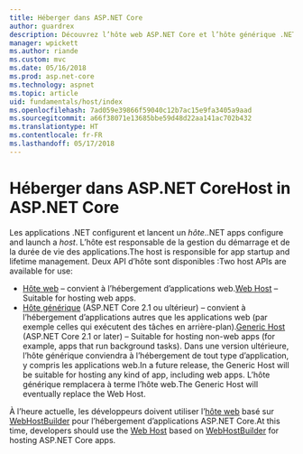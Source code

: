 ```yaml
---
title: Héberger dans ASP.NET Core
author: guardrex
description: Découvrez l’hôte web ASP.NET Core et l’hôte générique .NET, qui sont responsables de la gestion du démarrage et de la durée de vie des applications.
manager: wpickett
ms.author: riande
ms.custom: mvc
ms.date: 05/16/2018
ms.prod: asp.net-core
ms.technology: aspnet
ms.topic: article
uid: fundamentals/host/index
ms.openlocfilehash: 7ad059e39866f59040c12b7ac15e9fa3405a9aad
ms.sourcegitcommit: a66f38071e13685bbe59d48d22aa141ac702b432
ms.translationtype: HT
ms.contentlocale: fr-FR
ms.lasthandoff: 05/17/2018
---
```

# <a name="host-in-aspnet-core"></a><span data-ttu-id="6523e-103">Héberger dans ASP.NET Core</span><span class="sxs-lookup"><span data-stu-id="6523e-103">Host in ASP.NET Core</span></span>

<span data-ttu-id="6523e-104">Les applications .NET configurent et lancent un *hôte*.</span><span class="sxs-lookup"><span data-stu-id="6523e-104">.NET apps configure and launch a *host*.</span></span> <span data-ttu-id="6523e-105">L’hôte est responsable de la gestion du démarrage et de la durée de vie des applications.</span><span class="sxs-lookup"><span data-stu-id="6523e-105">The host is responsible for app startup and lifetime management.</span></span> <span data-ttu-id="6523e-106">Deux API d’hôte sont disponibles :</span><span class="sxs-lookup"><span data-stu-id="6523e-106">Two host APIs are available for use:</span></span>

* <span data-ttu-id="6523e-107">[Hôte web](xref:fundamentals/host/web-host) &ndash; convient à l’hébergement d’applications web.</span><span class="sxs-lookup"><span data-stu-id="6523e-107">[Web Host](xref:fundamentals/host/web-host) &ndash; Suitable for hosting web apps.</span></span>
* <span data-ttu-id="6523e-108">[Hôte générique](xref:fundamentals/host/generic-host) (ASP.NET Core 2.1 ou ultérieur) &ndash; convient à l’hébergement d’applications autres que les applications web (par exemple celles qui exécutent des tâches en arrière-plan).</span><span class="sxs-lookup"><span data-stu-id="6523e-108">[Generic Host](xref:fundamentals/host/generic-host) (ASP.NET Core 2.1 or later) &ndash; Suitable for hosting non-web apps (for example, apps that run background tasks).</span></span> <span data-ttu-id="6523e-109">Dans une version ultérieure, l’hôte générique conviendra à l’hébergement de tout type d’application, y compris les applications web.</span><span class="sxs-lookup"><span data-stu-id="6523e-109">In a future release, the Generic Host will be suitable for hosting any kind of app, including web apps.</span></span> <span data-ttu-id="6523e-110">L’hôte générique remplacera à terme l’hôte web.</span><span class="sxs-lookup"><span data-stu-id="6523e-110">The Generic Host will eventually replace the Web Host.</span></span>

<span data-ttu-id="6523e-111">À l’heure actuelle, les développeurs doivent utiliser l’[hôte web](xref:fundamentals/host/web-host) basé sur [WebHostBuilder](/dotnet/api/microsoft.aspnetcore.hosting.webhostbuilder) pour l’hébergement d’applications ASP.NET Core.</span><span class="sxs-lookup"><span data-stu-id="6523e-111">At this time, developers should use the [Web Host](xref:fundamentals/host/web-host) based on [WebHostBuilder](/dotnet/api/microsoft.aspnetcore.hosting.webhostbuilder) for hosting ASP.NET Core apps.</span></span>
